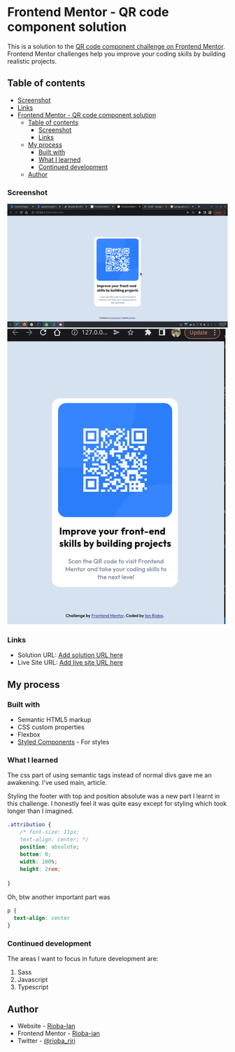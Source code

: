 # Frontend Mentor - QR code component solution

This is a solution to the [QR code component challenge on Frontend Mentor](https://www.frontendmentor.io/challenges/qr-code-component-iux_sIO_H). Frontend Mentor challenges help you improve your coding skills by building realistic projects. 

## Table of contents
  - [Screenshot](#screenshot)
  - [Links](#links)
- [Frontend Mentor - QR code component solution](#frontend-mentor---qr-code-component-solution)
  - [Table of contents](#table-of-contents)
    - [Screenshot](#screenshot)
    - [Links](#links)
  - [My process](#my-process)
    - [Built with](#built-with)
    - [What I learned](#what-i-learned)
    - [Continued development](#continued-development)
  - [Author](#author)




### Screenshot

![](./images/Screenshot_20220812_120524.png)
![](./images/Screenshot_20220812_120628.png)

### Links

- Solution URL: [Add solution URL here](https://www.frontendmentor.io/solutions/qr-code-component-solution-using-html-and-css-DrlgjwuE3v)
- Live Site URL: [Add live site URL here](https://rioba-ian.github.io/qr-code-component-main/)

## My process

### Built with

- Semantic HTML5 markup
- CSS custom properties
- Flexbox
- [Styled Components](https://styled-components.com/) - For styles
### What I learned

The css part of using semantic tags instead of normal divs gave me an awakening. I've used main, article. 

Styling the footer with top and position absolute was a new part I learnt in this challenge. I honestly feel it was quite easy except for styling which took longer than I imagined. 

```css
.attribution {
    /* font-size: 11px;
    text-align: center; */
    position: absolute;
    bottom: 0;
    width: 100%;
    height: 2rem;

}
```
Oh, btw another important part was 

```css
p {
  text-align: center
}
```


### Continued development

The areas I want to focus in future development are:

1. Sass
2. Javascript
3. Typescript


## Author

- Website - [Rioba-Ian](https://github.com/Rioba-Ian)
- Frontend Mentor - [Rioba-ian](https://www.frontendmentor.io/profile/Rioba-Ian)
- Twitter - [@rioba_riri](https://twitter.com/rioba_riri)


